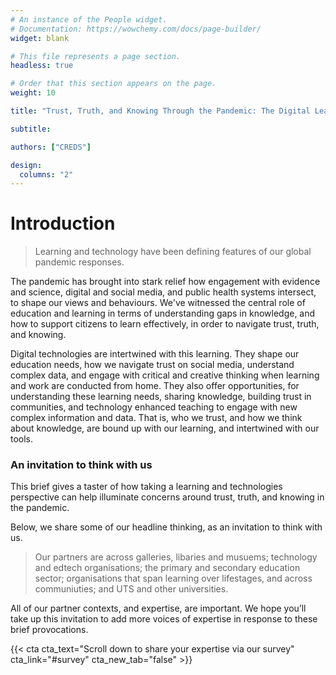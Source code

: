 ```yaml
---
# An instance of the People widget.
# Documentation: https://wowchemy.com/docs/page-builder/
widget: blank

# This file represents a page section.
headless: true

# Order that this section appears on the page.
weight: 10

title: "Trust, Truth, and Knowing Through the Pandemic: The Digital Learning Challenge"

subtitle:

authors: ["CREDS"]

design:
  columns: "2"
---
```


# Introduction

> Learning and technology have been defining features of our global pandemic responses. 

The pandemic has brought into stark relief how engagement with evidence and science, digital and social media, and public health systems intersect, to shape our views and behaviours. We've witnessed the central role of education and learning in terms of understanding gaps in knowledge, and how to support citizens to learn effectively, in order to navigate trust, truth, and knowing.  

Digital technologies are intertwined with this learning. They shape our education needs, how we navigate trust on social media, understand complex data, and engage with critical and creative thinking when learning and work are conducted from home. They also offer opportunities, for understanding these learning needs, sharing knowledge, building trust in communities, and technology enhanced teaching to engage with new complex information and data. That is, who we trust, and how we think about knowledge, are bound up with our learning, and intertwined with our tools.  

### An invitation to think with us

This brief gives a taster of how taking a learning and technologies perspective can help illuminate concerns around trust, truth, and knowing in the pandemic.  

<!--
| {{< icon name="chalkboard-teacher" pack="fas" >}}     | {{< icon name="book-reader" pack="fas" >}}                             | {{< icon name="laptop-house" pack="fas" >}}                            | {{< icon name="people-arrows" pack="fas" >}}                                   | {{< icon name="graduation-cap" pack="fas" >}}                             | {{< icon name="question-circle" pack="far" >}}                             |
|---------------|-------------------------------------|------------------------------------|------------------------------------------------|------------------------------------|------------------------------------|
| School sector | Galleries, libaries and museums | Technology and Edtech companies | Learning across communities and life-stages | UTS and other universities | Your organisation?                             |
-->

Below, we share some of our headline thinking, as an invitation to think with us. 
> Our partners are across galleries, libaries and musuems; technology and edtech organisations; the primary and secondary education sector; organisations that span learning over lifestages, and across communiuties; and UTS and other universities.  

All of our partner contexts, and expertise, are important. We hope you’ll take up this invitation to add more voices of expertise in response to these brief provocations.  

{{< cta cta_text="Scroll down to share your expertise via our survey" cta_link="#survey" cta_new_tab="false" >}}
